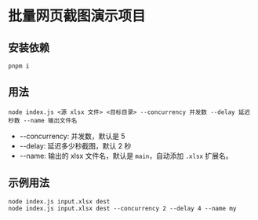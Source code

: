 # 批量网页截图演示项目

## 安装依赖

```
pnpm i
```

## 用法

```
node index.js <源 xlsx 文件> <目标目录> --concurrency 并发数 --delay 延迟秒数 --name 输出文件名
```

* --concurrency: 并发数，默认是 5
* --delay: 延迟多少秒截图，默认 2 秒
* --name: 输出的 xlsx 文件名，默认是 `main`，自动添加 `.xlsx` 扩展名。

## 示例用法

```
node index.js input.xlsx dest
node index.js input.xlsx dest --concurrency 2 --delay 4 --name my
```
